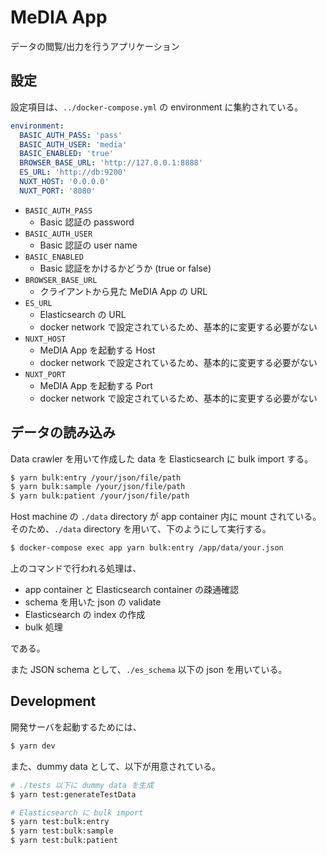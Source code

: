 # MeDIA App

データの閲覧/出力を行うアプリケーション

## 設定

設定項目は、`../docker-compose.yml` の environment に集約されている。

```yaml
environment:
  BASIC_AUTH_PASS: 'pass'
  BASIC_AUTH_USER: 'media'
  BASIC_ENABLED: 'true'
  BROWSER_BASE_URL: 'http://127.0.0.1:8888'
  ES_URL: 'http://db:9200'
  NUXT_HOST: '0.0.0.0'
  NUXT_PORT: '8080'
```

- `BASIC_AUTH_PASS`
  - Basic 認証の password
- `BASIC_AUTH_USER`
  - Basic 認証の user name
- `BASIC_ENABLED`
  - Basic 認証をかけるかどうか (true or false)
- `BROWSER_BASE_URL`
  - クライアントから見た MeDIA App の URL
- `ES_URL`
  - Elasticsearch の URL
  - docker network で設定されているため、基本的に変更する必要がない
- `NUXT_HOST`
  - MeDIA App を起動する Host
  - docker network で設定されているため、基本的に変更する必要がない
- `NUXT_PORT`
  - MeDIA App を起動する Port
  - docker network で設定されているため、基本的に変更する必要がない

## データの読み込み

Data crawler を用いて作成した data を Elasticsearch に bulk import する。

```bash
$ yarn bulk:entry /your/json/file/path
$ yarn bulk:sample /your/json/file/path
$ yarn bulk:patient /your/json/file/path
```

Host machine の `./data` directory が app container 内に mount されている。
そのため、`./data` directory を用いて、下のようにして実行する。

```bash
$ docker-compose exec app yarn bulk:entry /app/data/your.json
```

上のコマンドで行われる処理は、

- app container と Elasticsearch container の疎通確認
- schema を用いた json の validate
- Elasticsearch の index の作成
- bulk 処理

である。

また JSON schema として、`./es_schema` 以下の json を用いている。

## Development

開発サーバを起動するためには、

```bash
$ yarn dev
```

また、dummy data として、以下が用意されている。

```bash
# ./tests 以下に dummy data を生成
$ yarn test:generateTestData

# Elasticsearch に bulk import
$ yarn test:bulk:entry
$ yarn test:bulk:sample
$ yarn test:bulk:patient
```
